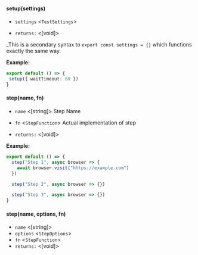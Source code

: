 #### setup(settings)
* `settings` <`TestSettings`> 

* `returns:` <[void]> 

_This is a secondary syntax to `export const settings = {}` which functions exactly the same way.

**Example:**

```typescript
export default () => {
 setup({ waitTimeout: 60 })
}
```



#### step(name, fn)
* `name` <[string]> Step Name
* `fn` <`StepFunction`> Actual implementation of step

* `returns:` <[void]> 

**Example:**

```typescript
export default () => {
  step("Step 1", async browser => {
    await browser.visit("https://example.com")
  })

  step("Step 2", async browser => {})

  step("Step 3", async browser => {})
}
```


#### step(name, options, fn)
* `name` <[string]> 
* `options` <`StepOptions`> 
* `fn` <`StepFunction`> 
* `returns:` <[void]> 


